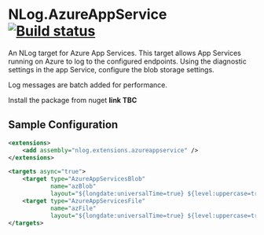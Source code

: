 # NLog.AzureAppService [![Build status](https://ci.appveyor.com/api/projects/status/yoqk7t0ag37tlgvi?svg=true)](https://ci.appveyor.com/project/SimonHalsey/nlog-azureappservice)

An NLog target for Azure App Services.
This target allows App Services running on Azure to log to the configured endpoints. Using the diagnostic settings in the app Service, configure the blob storage settings.

Log messages are batch added for performance.

Install the package from nuget **link TBC**

## Sample Configuration

```xml
<extensions>
    <add assembly="nlog.extensions.azureappservice" />
</extensions>

<targets async="true">
    <target type="AzureAppServicesBlob"
            name="azBlob"
            layout="${longdate:universalTime=true} ${level:uppercase=true} ${message} ${exception:format=tostring}" />
    <target type="AzureAppServicesFile"
            name="azFile"
            layout="${longdate:universalTime=true} ${level:uppercase=true} ${message} ${exception:format=tostring}"/>
</targets>
```
